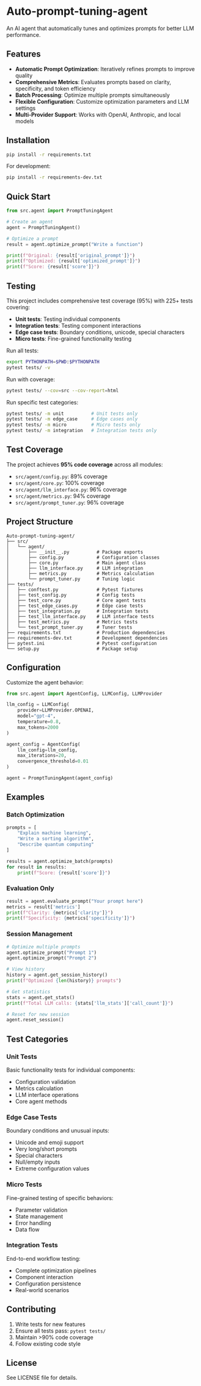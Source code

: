 # Auto-prompt-tuning-agent

An AI agent that automatically tunes and optimizes prompts for better LLM performance.

## Features

- **Automatic Prompt Optimization**: Iteratively refines prompts to improve quality
- **Comprehensive Metrics**: Evaluates prompts based on clarity, specificity, and token efficiency
- **Batch Processing**: Optimize multiple prompts simultaneously
- **Flexible Configuration**: Customize optimization parameters and LLM settings
- **Multi-Provider Support**: Works with OpenAI, Anthropic, and local models

## Installation

```bash
pip install -r requirements.txt
```

For development:
```bash
pip install -r requirements-dev.txt
```

## Quick Start

```python
from src.agent import PromptTuningAgent

# Create an agent
agent = PromptTuningAgent()

# Optimize a prompt
result = agent.optimize_prompt("Write a function")

print(f"Original: {result['original_prompt']}")
print(f"Optimized: {result['optimized_prompt']}")
print(f"Score: {result['score']}")
```

## Testing

This project includes comprehensive test coverage (95%) with 225+ tests covering:

- **Unit tests**: Testing individual components
- **Integration tests**: Testing component interactions
- **Edge case tests**: Boundary conditions, unicode, special characters
- **Micro tests**: Fine-grained functionality testing

Run all tests:
```bash
export PYTHONPATH=$PWD:$PYTHONPATH
pytest tests/ -v
```

Run with coverage:
```bash
pytest tests/ --cov=src --cov-report=html
```

Run specific test categories:
```bash
pytest tests/ -m unit          # Unit tests only
pytest tests/ -m edge_case     # Edge cases only
pytest tests/ -m micro         # Micro tests only
pytest tests/ -m integration   # Integration tests only
```

## Test Coverage

The project achieves **95% code coverage** across all modules:

- `src/agent/config.py`: 89% coverage
- `src/agent/core.py`: 100% coverage
- `src/agent/llm_interface.py`: 96% coverage
- `src/agent/metrics.py`: 94% coverage
- `src/agent/prompt_tuner.py`: 96% coverage

## Project Structure

```
Auto-prompt-tuning-agent/
├── src/
│   └── agent/
│       ├── __init__.py          # Package exports
│       ├── config.py            # Configuration classes
│       ├── core.py              # Main agent class
│       ├── llm_interface.py     # LLM integration
│       ├── metrics.py           # Metrics calculation
│       └── prompt_tuner.py      # Tuning logic
├── tests/
│   ├── conftest.py              # Pytest fixtures
│   ├── test_config.py           # Config tests
│   ├── test_core.py             # Core agent tests
│   ├── test_edge_cases.py       # Edge case tests
│   ├── test_integration.py      # Integration tests
│   ├── test_llm_interface.py    # LLM interface tests
│   ├── test_metrics.py          # Metrics tests
│   └── test_prompt_tuner.py     # Tuner tests
├── requirements.txt             # Production dependencies
├── requirements-dev.txt         # Development dependencies
├── pytest.ini                   # Pytest configuration
└── setup.py                     # Package setup
```

## Configuration

Customize the agent behavior:

```python
from src.agent import AgentConfig, LLMConfig, LLMProvider

llm_config = LLMConfig(
    provider=LLMProvider.OPENAI,
    model="gpt-4",
    temperature=0.8,
    max_tokens=2000
)

agent_config = AgentConfig(
    llm_config=llm_config,
    max_iterations=20,
    convergence_threshold=0.01
)

agent = PromptTuningAgent(agent_config)
```

## Examples

### Batch Optimization

```python
prompts = [
    "Explain machine learning",
    "Write a sorting algorithm",
    "Describe quantum computing"
]

results = agent.optimize_batch(prompts)
for result in results:
    print(f"Score: {result['score']}")
```

### Evaluation Only

```python
result = agent.evaluate_prompt("Your prompt here")
metrics = result['metrics']
print(f"Clarity: {metrics['clarity']}")
print(f"Specificity: {metrics['specificity']}")
```

### Session Management

```python
# Optimize multiple prompts
agent.optimize_prompt("Prompt 1")
agent.optimize_prompt("Prompt 2")

# View history
history = agent.get_session_history()
print(f"Optimized {len(history)} prompts")

# Get statistics
stats = agent.get_stats()
print(f"Total LLM calls: {stats['llm_stats']['call_count']}")

# Reset for new session
agent.reset_session()
```

## Test Categories

### Unit Tests
Basic functionality tests for individual components:
- Configuration validation
- Metrics calculation
- LLM interface operations
- Core agent methods

### Edge Case Tests
Boundary conditions and unusual inputs:
- Unicode and emoji support
- Very long/short prompts
- Special characters
- Null/empty inputs
- Extreme configuration values

### Micro Tests
Fine-grained testing of specific behaviors:
- Parameter validation
- State management
- Error handling
- Data flow

### Integration Tests
End-to-end workflow testing:
- Complete optimization pipelines
- Component interaction
- Configuration persistence
- Real-world scenarios

## Contributing

1. Write tests for new features
2. Ensure all tests pass: `pytest tests/`
3. Maintain >90% code coverage
4. Follow existing code style

## License

See LICENSE file for details.
